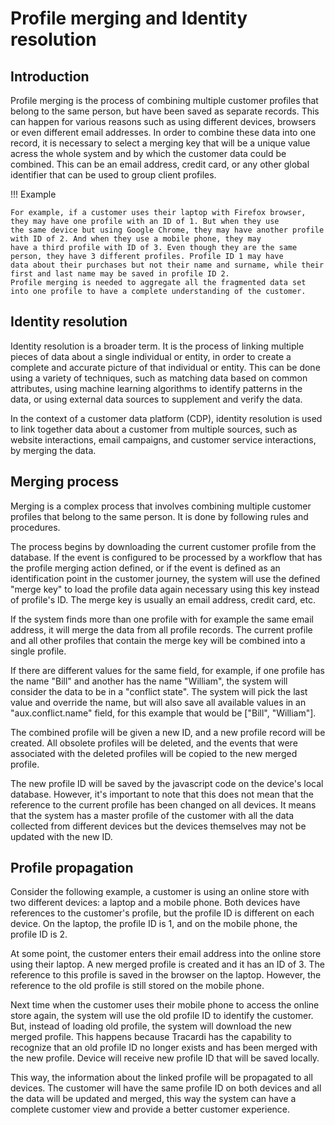 # Profile merging and Identity resolution

## Introduction

Profile merging is the process of combining multiple customer profiles that belong to the same person, but have been saved as separate records. This can happen for various reasons such as using different devices, browsers or even different email addresses. In order to combine these data into one record, it is necessary to select a merging key that will be a unique value acress the whole system and by which the customer data could be combined. This can be an email address, credit card, or any other global identifier that can be used to group client profiles.

!!! Example

    For example, if a customer uses their laptop with Firefox browser, they may have one profile with an ID of 1. But when they use 
    the same device but using Google Chrome, they may have another profile with ID of 2. And when they use a mobile phone, they may 
    have a third profile with ID of 3. Even though they are the same person, they have 3 different profiles. Profile ID 1 may have 
    data about their purchases but not their name and surname, while their first and last name may be saved in profile ID 2. 
    Profile merging is needed to aggregate all the fragmented data set into one profile to have a complete understanding of the customer.

## Identity resolution

Identity resolution is a broader term. It is the process of linking multiple pieces of data about a single individual or entity, in order to create a complete and accurate picture of that individual or entity. This can be done using a variety of techniques, such as matching data based on common attributes, using machine learning algorithms to identify patterns in the data, or using external data sources to supplement and verify the data.

In the context of a customer data platform (CDP), identity resolution is used to link together data about a customer from multiple sources, such as website interactions, email campaigns, and customer service interactions, by merging the data.

## Merging process

Merging is a complex process that involves combining multiple customer profiles that belong to the same person. It is done by following rules and procedures.

The process begins by downloading the current customer profile from the database. If the event is configured to be processed by a workflow that has the profile merging action defined, or if the event is defined as an identification point in the customer journey, the system will use the defined "merge key" to load the profile data again necessary using this key instead of profile's ID. The merge key is usually an email address, credit card, etc.

If the system finds more than one profile with for example the same email address, it will merge the data from all profile records. The current profile and all other profiles that contain the merge key will be combined into a single profile.

If there are different values for the same field, for example, if one profile has the name "Bill" and another has the name "William", the system will consider the data to be in a "conflict state". The system will pick the last value and override the name, but will also save all available values in an "aux.conflict.name" field, for this example that would be ["Bill", "William"].

The combined profile will be given a new ID, and a new profile record will be created. All obsolete profiles will be deleted, and the events that were associated with the deleted profiles will be copied to the new merged profile.

The new profile ID will be saved by the javascript code on the device's local database. However, it's important to note that this does not mean that the reference to the current profile has been changed on all devices. It means that the system has a master profile of the customer with all the data collected from different devices but the devices themselves may not be updated with the new ID.

## Profile propagation

Consider the following example, a customer is using an online store with two different devices: a laptop and a mobile phone. Both devices have references to the customer's profile, but the profile ID is different on each device. On the laptop, the profile ID is 1, and on the mobile phone, the profile ID is 2.

At some point, the customer enters their email address into the online store using their laptop. A new merged profile is created and it has an ID of 3. The reference to this profile is saved in the browser on the laptop. However, the reference to the old profile is still stored on the mobile phone.

Next time when the customer uses their mobile phone to access the online store again, the system will use the old profile ID to identify the customer. But, instead of loading old profile, the system will download the new merged profile. This happens because Tracardi has the capability to recognize that an old profile ID no longer exists and has been merged with the new profile. Device will receive new profile ID that will be saved locally. 

This way, the information about the linked profile will be propagated to all devices. The customer will have the same profile ID on both devices and all the data will be updated and merged, this way the system can have a complete customer view and provide a better customer experience.
 
